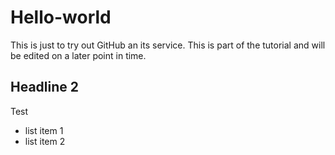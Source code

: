 # Hello-world
This is just to try out GitHub an its service.
This is part of the tutorial and will be edited on a later point in time.

## Headline 2
Test

* list item 1
* list item 2

